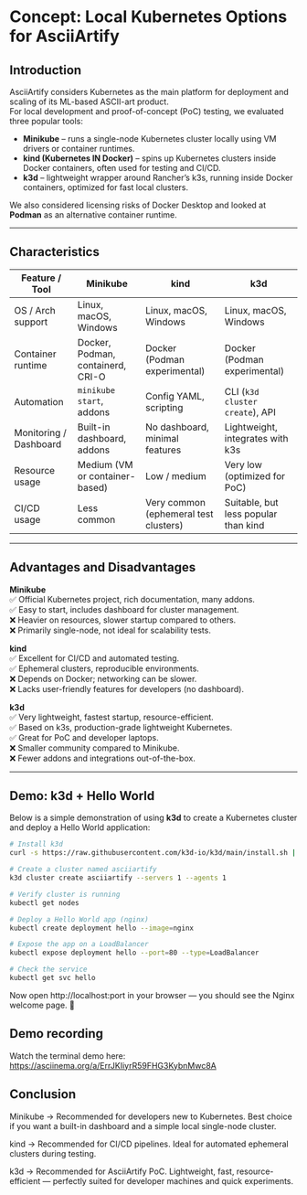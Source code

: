 # Concept: Local Kubernetes Options for AsciiArtify

## Introduction

AsciiArtify considers Kubernetes as the main platform for deployment and scaling of its ML-based ASCII-art product.  
For local development and proof-of-concept (PoC) testing, we evaluated three popular tools:

- **Minikube** – runs a single-node Kubernetes cluster locally using VM drivers or container runtimes.
- **kind (Kubernetes IN Docker)** – spins up Kubernetes clusters inside Docker containers, often used for testing and CI/CD.
- **k3d** – lightweight wrapper around Rancher’s k3s, running inside Docker containers, optimized for fast local clusters.

We also considered licensing risks of Docker Desktop and looked at **Podman** as an alternative container runtime.

---

## Characteristics

| Feature / Tool         | Minikube                          | kind                                  | k3d                                  |
| ---------------------- | --------------------------------- | ------------------------------------- | ------------------------------------ |
| OS / Arch support      | Linux, macOS, Windows             | Linux, macOS, Windows                 | Linux, macOS, Windows                |
| Container runtime      | Docker, Podman, containerd, CRI-O | Docker (Podman experimental)          | Docker (Podman experimental)         |
| Automation             | `minikube start`, addons          | Config YAML, scripting                | CLI (`k3d cluster create`), API      |
| Monitoring / Dashboard | Built-in dashboard, addons        | No dashboard, minimal features        | Lightweight, integrates with k3s     |
| Resource usage         | Medium (VM or container-based)    | Low / medium                          | Very low (optimized for PoC)         |
| CI/CD usage            | Less common                       | Very common (ephemeral test clusters) | Suitable, but less popular than kind |

---

## Advantages and Disadvantages

**Minikube**  
✅ Official Kubernetes project, rich documentation, many addons.  
✅ Easy to start, includes dashboard for cluster management.  
❌ Heavier on resources, slower startup compared to others.  
❌ Primarily single-node, not ideal for scalability tests.

**kind**  
✅ Excellent for CI/CD and automated testing.  
✅ Ephemeral clusters, reproducible environments.  
❌ Depends on Docker; networking can be slower.  
❌ Lacks user-friendly features for developers (no dashboard).

**k3d**  
✅ Very lightweight, fastest startup, resource-efficient.  
✅ Based on k3s, production-grade lightweight Kubernetes.  
✅ Great for PoC and developer laptops.  
❌ Smaller community compared to Minikube.  
❌ Fewer addons and integrations out-of-the-box.

---

## Demo: k3d + Hello World

Below is a simple demonstration of using **k3d** to create a Kubernetes cluster and deploy a Hello World application:

```bash
# Install k3d
curl -s https://raw.githubusercontent.com/k3d-io/k3d/main/install.sh | bash

# Create a cluster named asciiartify
k3d cluster create asciiartify --servers 1 --agents 1

# Verify cluster is running
kubectl get nodes

# Deploy a Hello World app (nginx)
kubectl create deployment hello --image=nginx

# Expose the app on a LoadBalancer
kubectl expose deployment hello --port=80 --type=LoadBalancer

# Check the service
kubectl get svc hello
```

Now open http://localhost:port in your browser — you should see the Nginx welcome page. 🎉

## Demo recording

Watch the terminal demo here: https://asciinema.org/a/ErrJKIiyrR59FHG3KybnMwc8A

## Conclusion

Minikube → Recommended for developers new to Kubernetes. Best choice if you want a built-in dashboard and a simple local single-node cluster.

kind → Recommended for CI/CD pipelines. Ideal for automated ephemeral clusters during testing.

k3d → Recommended for AsciiArtify PoC. Lightweight, fast, resource-efficient — perfectly suited for developer machines and quick experiments.
